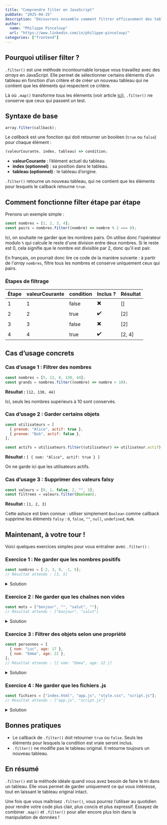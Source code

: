 ```yaml
---
title: "Comprendre filter en JavaScript"
pubDate: "2025-04-25"
description: "Découvrons ensemble comment filtrer efficacement des tableaux en JavaScript grâce à la méthode filter."
author:
  name: "Philippe Pinceloup"
  url: "https://www.linkedin.com/in/philippe-pinceloup/"
categories: ["frontend"]
---
```


## Pourquoi utiliser filter ?

`.filter()` est une méthode incontournable lorsque vous travaillez avec des _arrays_ en JavaScript. Elle permet de sélectionner certains éléments d’un tableau en fonction d’un critère et de créer un nouveau tableau qui ne contient que les éléments qui respectent ce critère.

Là où `.map()` transforme tous les éléments (voir article [ici](map)), `.filter()` ne conserve que ceux qui passent un test.

## Syntaxe de base

```js
array.filter(callback);
```

Le _callback_ est une fonction qui doit retourner un booléen (`true` ou `false`) pour chaque élément :

```js
(valeurCourante, index, tableau) => condition;
```

- **valeurCourante** : l’élément actuel du tableau.
- **index (optionnel)** : sa position dans le tableau.
- **tableau (optionnel)** : le tableau d’origine.

`.filter()` retourne un nouveau tableau, qui ne contient que les éléments pour lesquels le callback retourne `true`.

## Comment fonctionne filter étape par étape

Prenons un exemple simple :

```js
const nombres = [1, 2, 3, 4];
const pairs = nombres.filter((nombre) => nombre % 2 === 0);
```

Ici, on souhaite ne garder que les nombres pairs. On utilise donc l'opérateur modulo `%` qui calcule le reste d'une division entre deux nombres. Si le reste est 0, cela signifie que le nombre est divisible par 2, donc qu'il est pair.

En français, on pourrait donc lire ce code de la manière suivante : à partir de l'_array_ `nombres`, filtre tous les nombres et conserve uniquement ceux qui pairs.

### Étapes de filtrage

| Étape | valeurCourante | condition | Inclus ? | Résultat |
| ----- | -------------- | --------- | -------- | -------- |
| 1     | 1              | false     | ✖️       | []       |
| 2     | 2              | true      | ✔️       | [2]      |
| 3     | 3              | false     | ✖️       | [2]      |
| 4     | 4              | true      | ✔️       | [2, 4]   |

## Cas d’usage concrets

### Cas d’usage 1 : Filtrer des nombres

```js
const nombres = [5, 12, 8, 130, 44];
const grands = nombres.filter((nombre) => nombre > 10);
```

**Résultat :** `[12, 130, 44]`

Ici, seuls les nombres supérieurs à 10 sont conservés.

### Cas d’usage 2 : Garder certains objets

```js
const utilisateurs = [
  { prenom: "Alice", actif: true },
  { prenom: "Bob", actif: false },
];

const actifs = utilisateurs.filter((utilisateur) => utilisateur.actif);
```

**Résultat :** `[ { nom: "Alice", actif: true } ]`

On ne garde ici que les utilisateurs actifs.

### Cas d’usage 3 : Supprimer des valeurs falsy

```js
const valeurs = [0, 1, false, 2, "", 3];
const filtrees = valeurs.filter(Boolean);
```

**Résultat :** `[1, 2, 3]`

Cette astuce est bien connue : utiliser simplement `Boolean` comme callback supprime les éléments `falsy` : `0`, `false`, `""`, `null`, `undefined`, `NaN`.

## Maintenant, à votre tour !

Voici quelques exercices simples pour vous entraîner avec `.filter()` :

### Exercice 1 : Ne garder que les nombres positifs

```js
const nombres = [-2, 3, 0, -1, 5];
// Résultat attendu : [3, 5]
```

<details>
<summary>Solution</summary>

```js
const positifs = nombres.filter((nombre) => nombre > 0);
```

On choisit de retourner ici chaque nombre supérieur à 0.

</details>

### Exercice 2 : Ne garder que les chaînes non vides

```js
const mots = ["bonjour", "", "salut", ""];
// Résultat attendu : ["bonjour", "salut"]
```

<details>
<summary>Solution</summary>

```js
const nonVides = mots.filter((mot) => mot !== "");
```

On ne retourne que les mots qui sont différents d'une _string_ vide.

</details>

### Exercice 3 : Filtrer des objets selon une propriété

```js
const personnes = [
  { nom: "Luc", age: 17 },
  { nom: "Emma", age: 22 },
];
// Résultat attendu : [{ nom: "Emma", age: 22 }]
```

<details>
<summary>Solution</summary>

```js
const majeurs = personnes.filter((personne) => personne.age >= 18);
```

Il y a plusieurs manières de faire pour cet exercice. J'ai choisi de n'afficher que les personnes majeures, donc toutes celles dont l'âge est supérieur ou égal à 18.

</details>

### Exercice 4 : Ne garder que les fichiers .js

```js
const fichiers = ["index.html", "app.js", "style.css", "script.js"];
// Résultat attendu : ["app.js", "script.js"]
```

<details>
<summary>Solution</summary>

```js
const fichierJS = fichiers.filter((fichier) => fichier.endsWith(".js"));
```

Pour chaque fichier, on ne conserve que ceux qui se terminent par `.js`.

</details>

## Bonnes pratiques

- Le callback de `.filter()` doit retourner `true` ou `false`. Seuls les éléments pour lesquels la condition est vraie seront inclus.
- `.filter()` ne modifie pas le tableau original. Il retourne toujours un nouveau tableau.

## En résumé

`.filter()` est la méthode idéale quand vous avez besoin de faire le tri dans un tableau. Elle vous permet de garder uniquement ce qui vous intéresse, tout en laissant le tableau original intact.

Une fois que vous maîtrisez `.filter()`, vous pourrez l’utiliser au quotidien pour rendre votre code plus clair, plus concis et plus expressif. Essayez de combiner `.map()` et `.filter()` pour aller encore plus loin dans la manipulation de données !
